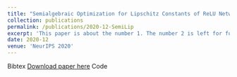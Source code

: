 ```yaml
---
title: "Semialgebraic Optimization for Lipschitz Constants of ReLU Networks"
collection: publications
permalink: /publications/2020-12-SemiLip
excerpt: 'This paper is about the number 1. The number 2 is left for future work.'
date: 2020-12
venue: 'NeurIPS 2020'
---
```


Bibtex
[Download paper here](http://academicpages.github.io/files/paper1.pdf)
Code